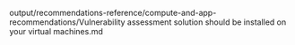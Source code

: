 output/recommendations-reference/compute-and-app-recommendations/Vulnerability assessment solution should be installed on your virtual machines.md